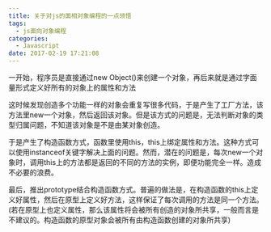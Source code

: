 ```yaml
---
title: 关于对js的面相对象编程的一点领悟
tags:
  - js面向对象编程
categories:
  - Javascript
date: 2017-02-19 17:21:08
---
```

一开始，程序员是直接通过new Object()来创建一个对象，再后来就是通过字面量形式定义好所有的对象上的属性和方法

这时候发现创造多个功能一样的对象会重复写很多代码，于是产生了工厂方法，该方法里new一个对象，然后返回该对象。但是该方式的问题是，无法判断对象的类型归属问题，不知道该对象是不是由某对象创造。

于是产生了构造函数方式，函数里使用this，this上绑定属性和方法。这种方式可以使用instanceof关键字解决上面的问题。然而，潜在的问题是，每次new一个对象时，调用this上的方法都是返回的不同的方法的实例，即便功能完全一样。造成不必要的浪费。

最后，推出prototype结合构造函数方式。普遍的做法是，在构造函数的this上定义好属性，然后在原型上定义好方法，这样保证了每次调用的方法是同一个方法。(若在原型上也定义属性，那么该属性将会被所有创造的对象所共享，一般而言是不建议的。构造函数的原型对象会被所有由构造函数创建的对象所共享)
